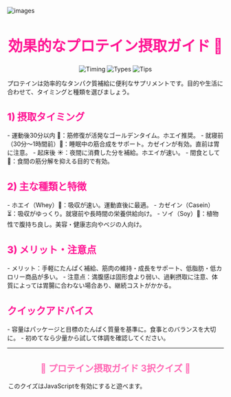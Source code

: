 ![images](https://github.com/user-attachments/assets/2d3b460a-e9b5-4fd3-bff6-b7ef32d0bd56)

<p align="center" style="color:#FF69B4;"></p>

<h1 align="center" style="color:#FF1493; font-size:2.4em; font-weight:800;">効果的なプロテイン摂取ガイド 💖</h1>

<p align="center">
  <img src="https://img.shields.io/badge/Timing-Guide-FF69B4?style=for-the-badge" alt="Timing">
  <img src="https://img.shields.io/badge/Types-Info-FFC0CB?style=for-the-badge" alt="Types">
  <img src="https://img.shields.io/badge/Tips-Quick-FFB6C1?style=for-the-badge" alt="Tips">
</p>

<p>プロテインは効率的なタンパク質補給に便利なサプリメントです。目的や生活に合わせて、タイミングと種類を選びましょう。</p>

<h2 style="color:#FF1493; font-size:1.6em; font-weight:800;">1) 摂取タイミング</h2>
- 運動後30分以内 💪：筋修復が活発なゴールデンタイム。ホエイ推奨。  
- 就寝前（30分〜1時間前）🌙：睡眠中の筋合成をサポート。カゼインが有効。直前は胃に注意。  
- 起床後 ☀️：夜間に消費した分を補給。ホエイが速い。  
- 間食として 🍓：食間の筋分解を抑える目的で有効。

<h2 style="color:#FF1493; font-size:1.6em; font-weight:800;">2) 主な種類と特徴</h2>
- ホエイ（Whey）💨：吸収が速い。運動直後に最適。  
- カゼイン（Casein）⏳：吸収がゆっくり。就寝前や長時間の栄養供給向け。  
- ソイ（Soy）🌱：植物性で腹持ち良し。美容・健康志向やベジの人向け。

<h2 style="color:#FF1493; font-size:1.6em; font-weight:800;">3) メリット・注意点</h2>
- メリット：手軽にたんぱく補給、筋肉の維持・成長をサポート、低脂肪・低カロリー商品が多い。  
- 注意点：満腹感は固形食より弱い、過剰摂取に注意、体質によっては胃腸に合わない場合あり、継続コストがかかる。

<h2 style="color:#FF1493; font-size:1.6em; font-weight:800;">クイックアドバイス</h2>
- 容量はパッケージと目標のたんぱく質量を基準に。食事とのバランスを大切に。  
- 初めてなら少量から試して体調を確認してください。

---

<h2 align="center" style="color:#FF69B4;">🎉 プロテイン摂取ガイド 3択クイズ 🎉</h2>

<div id="quiz-app" style="max-width:500px;margin:0 auto;">
  <script>
    const quiz = [
      {
        question: "運動直後に推奨されるプロテインの種類はどれ？",
        choices: ["ソイプロテイン", "ホエイプロテイン", "カゼインプロテイン"],
        answer: 1 // index of correct choice
      },
      {
        question: "就寝前の摂取に適したプロテインは？",
        choices: ["ホエイプロテイン", "カゼインプロテイン", "ソイプロテイン"],
        answer: 1
      },
      {
        question: "プロテイン摂取時に注意すべきポイントはどれ？",
        choices: [
          "固形食より満腹感が強い",
          "過剰摂取に注意が必要",
          "筋分解を促進する"
        ],
        answer: 1
      }
    ];

    let current = 0;
    let score = 0;

    function renderQuiz() {
      const app = document.getElementById('quiz-app');
      if (current < quiz.length) {
        const q = quiz[current];
        app.innerHTML = `
          <div style="margin-bottom:1em;font-weight:700;">Q${current+1}. ${q.question}</div>
          ${q.choices.map((c,i)=>`
            <button onclick="selectAnswer(${i})"
              style="display:block;width:100%;margin-bottom:8px;padding:8px;font-size:1em;border-radius:5px;border:1px solid #FF69B4;background:#fff;">
              ${c}
            </button>
          `).join('')}
          <div style="margin-top:1em;color:#999;">${current+1} / ${quiz.length}問目</div>
        `;
      } else {
        app.innerHTML = `
          <div style="font-size:1.3em;font-weight:700;color:#FF1493;">結果</div>
          <div style="margin:1em 0;">
            ${quiz.length}問中 <span style="color:#FF69B4;">${score}</span>問正解！<br>
            ${score === quiz.length ? "パーフェクト！💯" : score >= 2 ? "よくできました！👍" : "またチャレンジしてね！"}
          </div>
          <button onclick="restartQuiz()" style="padding:8px 16px;border-radius:5px;border:1px solid #FF69B4;background:#fff;">もう一度挑戦</button>
        `;
      }
    }

    window.selectAnswer = function(index) {
      if (quiz[current].answer === index) score++;
      current++;
      renderQuiz();
    };

    window.restartQuiz = function() {
      current = 0;
      score = 0;
      renderQuiz();
    };

    window.onload = renderQuiz;
  </script>
  <noscript>
    <p>このクイズはJavaScriptを有効にすると遊べます。</p>
  </noscript>
</div>

<p align="center" style="color:#FF69B4;"></p>
